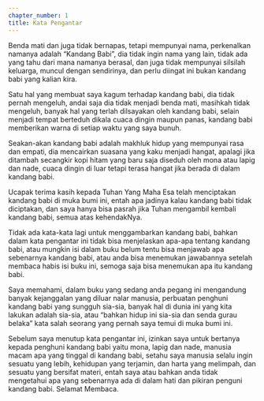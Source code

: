 ```yaml
---
chapter_number: 1
title: Kata Pengantar
---
```


Benda mati dan juga tidak bernapas, tetapi mempunyai nama, perkenalkan namanya adalah “Kandang Babi”, dia tidak ingin nama yang lain, tidak ada yang tahu dari mana namanya berasal, dan juga tidak mempunyai silsilah keluarga, muncul dengan sendirinya, dan perlu diingat ini bukan kandang babi yang kalian kira.

Satu hal yang membuat saya kagum terhadap kandang babi, dia tidak pernah mengeluh, andai saja dia tidak menjadi benda mati, masihkah tidak mengeluh, banyak hal yang terlah dilsayakan oleh kandang babi, selain menjadi tempat berteduh dikala cuaca dingin maupun panas, kandang babi memberikan warna di setiap waktu yang saya bunuh.

Seakan-akan kandang babi adalah makhluk hidup yang mempunyai rasa dan empati, dia mencairkan suasana yang kaku menjadi hangat, apalagi jika ditambah secangkir kopi hitam yang baru saja diseduh oleh mona atau lapig dan nade, cuaca dingin di luar tetapi terasa hangat jika berada di dalam kandang babi.

Ucapak terima kasih kepada Tuhan Yang Maha Esa telah menciptakan kandang babi di muka bumi ini, entah apa jadinya kalau kandang babi tidak diciptakan, dan saya hanya bisa pasrah jika Tuhan mengambil kembali kandang babi, semua atas kehendakNya.

Tidak ada kata-kata lagi untuk menggambarkan kandang babi, bahkan dalam kata pengantar ini tidak bisa menjelaskan apa-apa tentang kandang babi, atau mungkin isi dalam buku belum tentu bisa menjawab apa sebenarnya kandang babi, atau anda bisa menemukan jawabannya setelah membaca habis isi buku ini, semoga saja bisa menemukan apa itu kandang babi.

Saya memahami, dalam buku yang sedang anda pegang ini mengandung banyak kejanggalan yang diluar nalar manusia, perbuatan penghuni kandang babi yang sungguh sia-sia, banyak hal di dunia ini yang kita lakukan adalah sia-sia, atau “bahkan hidup ini sia-sia dan senda gurau belaka” kata salah seorang yang pernah saya temui di muka bumi ini.

Sebelum saya menutup kata pengantar ini, izinkan saya untuk bertanya kepada penghuni kandang babi yaitu mona, lapig dan nade, manusia macam apa yang tinggal di kandang babi, setahu saya manusia selalu ingin sesuatu yang lebih, kehidupan yang terjamin, dan harta yang melimpah, dan sesuatu yang bersifat materi, entah saya atau bahkan anda tidak mengetahui apa yang sebenarnya ada di dalam hati dan pikiran penguni kandang babi. Selamat Membaca.

